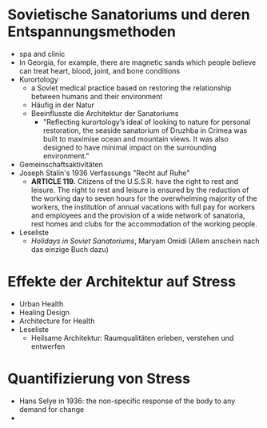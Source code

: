 # Sovietische Sanatoriums und deren Entspannungsmethoden
+ spa and clinic
+ In Georgia, for example, there are magnetic sands which people believe can treat heart, blood, joint, and bone conditions
+ Kurortology
	+ a Soviet medical practice based on restoring the relationship between humans and their environment
	+ Häufig in der Natur
	+ Beeinflusste die Architektur der Sanatoriums
		+ "Reflecting kurortology’s ideal of looking to nature for personal restoration, the seaside sanatorium of Druzhba in Crimea was built to maximise ocean and mountain views. It was also designed to have minimal impact on the surrounding environment."
+ Gemeinschaftsaktivitäten
+ Joseph Stalin's 1936 Verfassungs "Recht auf Ruhe" 
	+ **ARTICLE 119.** Citizens of the U.S.S.R. have the right to rest and leisure. The right to rest and leisure is ensured by the reduction of the working day to seven hours for the overwhelming majority of the workers, the institution of annual vacations with full pay for workers and employees and the provision of a wide network of sanatoria, rest homes and clubs for the accommodation of the working people.
+ Leseliste
	+ _Holidays in Soviet Sanatoriums_, Maryam Omidi (Allem anschein nach das einzige Buch dazu)
# Effekte der Architektur auf Stress
+ Urban Health
+ Healing Design
+ Architecture for Health
+ Leseliste
	+ Heilsame Architektur: Raumqualitäten erleben, verstehen und entwerfen
# Quantifizierung von Stress
+ Hans Selye in 1936: the non-specific response of the body to any demand for change
+ 
